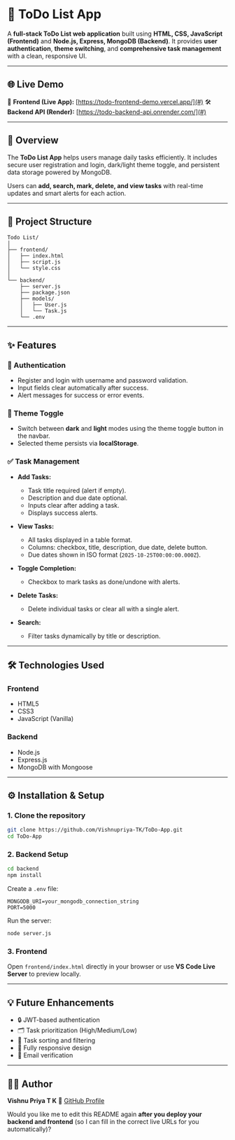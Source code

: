 
# 📝 ToDo List App

A **full-stack ToDo List web application** built using **HTML, CSS, JavaScript (Frontend)** and **Node.js, Express, MongoDB (Backend)**.
It provides **user authentication**, **theme switching**, and **comprehensive task management** with a clean, responsive UI.

---

## 🌐 Live Demo

🚀 **Frontend (Live App):** [https://todo-frontend-demo.vercel.app/](#)
🛠️ **Backend API (Render):** [https://todo-backend-api.onrender.com/](#)

---

## 🚀 Overview

The **ToDo List App** helps users manage daily tasks efficiently.
It includes secure user registration and login, dark/light theme toggle, and persistent data storage powered by MongoDB.

Users can **add, search, mark, delete, and view tasks** with real-time updates and smart alerts for each action.

---

## 🧩 Project Structure

```
Todo List/
│
├── frontend/
│   ├── index.html
│   ├── script.js
│   └── style.css
│
└── backend/
    ├── server.js
    ├── package.json
    ├── models/
    │   ├── User.js
    │   └── Task.js
    └── .env
```

---

## ✨ Features

### 🔐 Authentication

* Register and login with username and password validation.
* Input fields clear automatically after success.
* Alert messages for success or error events.

### 🎨 Theme Toggle

* Switch between **dark** and **light** modes using the theme toggle button in the navbar.
* Selected theme persists via **localStorage**.

### ✅ Task Management

* **Add Tasks:**

  * Task title required (alert if empty).
  * Description and due date optional.
  * Inputs clear after adding a task.
  * Displays success alerts.

* **View Tasks:**

  * All tasks displayed in a table format.
  * Columns: checkbox, title, description, due date, delete button.
  * Due dates shown in ISO format (`2025-10-25T00:00:00.000Z`).

* **Toggle Completion:**

  * Checkbox to mark tasks as done/undone with alerts.

* **Delete Tasks:**

  * Delete individual tasks or clear all with a single alert.

* **Search:**

  * Filter tasks dynamically by title or description.

---

## 🛠️ Technologies Used

### Frontend

* HTML5
* CSS3
* JavaScript (Vanilla)

### Backend

* Node.js
* Express.js
* MongoDB with Mongoose

---

## ⚙️ Installation & Setup

### 1. Clone the repository

```bash
git clone https://github.com/Vishnupriya-TK/ToDo-App.git
cd ToDo-App
```

### 2. Backend Setup

```bash
cd backend
npm install
```

Create a `.env` file:

```
MONGODB_URI=your_mongodb_connection_string
PORT=5000
```

Run the server:

```bash
node server.js
```

### 3. Frontend

Open `frontend/index.html` directly in your browser
or use **VS Code Live Server** to preview locally.

---

## 💡 Future Enhancements

* 🔒 JWT-based authentication
* 🗂️ Task prioritization (High/Medium/Low)
* 📅 Task sorting and filtering
* 📱 Fully responsive design
* 📧 Email verification

---

## 🧑‍💻 Author

**Vishnu Priya T K**
📍 [GitHub Profile](https://github.com/Vishnupriya-TK)


Would you like me to edit this README again **after you deploy your backend and frontend** (so I can fill in the correct live URLs for you automatically)?
